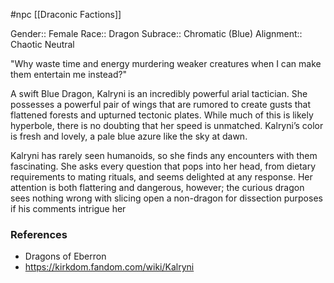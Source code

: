  #npc [[Draconic Factions]]

Gender:: Female
Race:: Dragon
Subrace:: Chromatic (Blue)
Alignment:: Chaotic Neutral

"Why waste time and energy murdering weaker creatures when I can make them entertain me instead?"

A swift Blue Dragon, Kalryni is an incredibly powerful arial tactician. She possesses a powerful pair of wings that are rumored to create gusts that flattened forests and upturned tectonic plates. While much of this is likely hyperbole, there is no doubting that her speed is unmatched. Kalryni’s color is fresh and lovely, a pale blue azure like the sky at dawn.

Kalryni has rarely seen humanoids, so she finds any encounters with them fascinating. She asks every question that pops into her head, from dietary requirements to mating rituals, and seems delighted at any response. Her attention is both flattering and dangerous, however; the curious dragon sees nothing wrong with slicing open a non-dragon for dissection purposes if his comments intrigue her

### References

* Dragons of Eberron
* https://kirkdom.fandom.com/wiki/Kalryni
